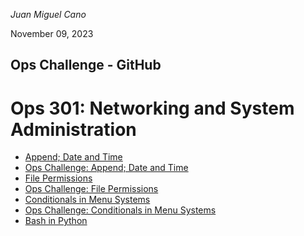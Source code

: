 *Juan Miguel Cano*

November 09, 2023
## Ops Challenge - GitHub
# Ops 301: Networking and System Administration

- [Append; Date and Time](301Ops2.md)
- [Ops Challenge: Append; Date and Time](301Ops2.sh)
- [File Permissions](301Ops3.md)
- [Ops Challenge: File Permissions](301Ops3.sh)
- [Conditionals in Menu Systems](301Ops4.md)
- [Ops Challenge: Conditionals in Menu Systems](301Ops4.sh)
- [Bash in Python](301Ops6.py)
